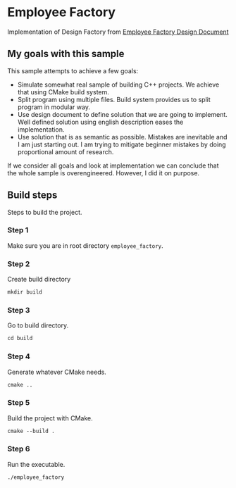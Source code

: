 # Employee Factory

Implementation of Design Factory from [Employee Factory Design Document](./DESIGN_DOCUMENT.md)

## My goals with this sample

This sample attempts to achieve a few goals:

- Simulate somewhat real sample of building C++ projects. We achieve that using CMake build system.
- Split program using multiple files. Build system provides us to split program in modular way.
- Use design document to define solution that we are going to implement. Well defined solution using english description eases the implementation.
- Use solution that is as semantic as possible. Mistakes are inevitable and I am just starting out. I am trying to mitigate beginner mistakes by doing proportional amount of research.

If we consider all goals and look at implementation we can conclude that the whole sample is overengineered. However, I did it on purpose.

## Build steps

Steps to build the project.

### Step 1

Make sure you are in root directory `employee_factory`.

### Step 2

Create build directory

```txt
mkdir build
```

### Step 3

Go to build directory.

```txt
cd build
```

### Step 4

Generate whatever CMake needs.

```txt
cmake ..
```

### Step 5

Build the project with CMake.

```txt
cmake --build .
```

### Step 6

Run the executable.

```txt
./employee_factory
```

